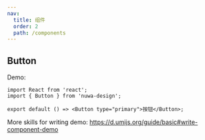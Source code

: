```yaml
---
nav:
  title: 组件
  order: 2
  path: /components
---
```


## Button

Demo:

```tsx
import React from 'react';
import { Button } from 'nuwa-design';

export default () => <Button type="primary">按钮</Button>;
```

More skills for writing demo: https://d.umijs.org/guide/basic#write-component-demo
